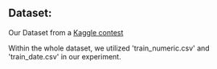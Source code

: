 ## Dataset:
Our Dataset from a [Kaggle contest](https://www.kaggle.com/c/bosch-production-line-performance/data)

Within the whole dataset, we utilized 'train_numeric.csv' and 'train_date.csv' in our experiment. 
